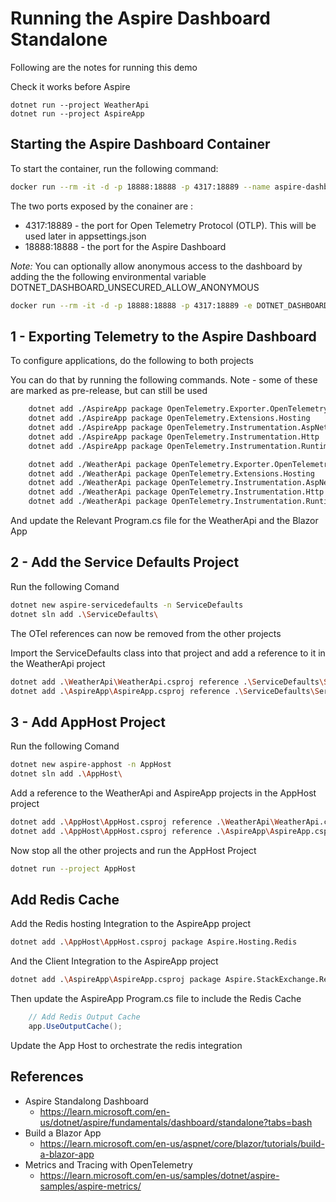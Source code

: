 # Running the Aspire Dashboard Standalone

Following are the notes for running this demo

Check it works before Aspire

    dotnet run --project WeatherApi
    dotnet run --project AspireApp


## Starting the Aspire Dashboard Container

To start the container, run the following command: 

```bash
docker run --rm -it -d -p 18888:18888 -p 4317:18889 --name aspire-dashboard mcr.microsoft.com/dotnet/aspire-dashboard:9.0
```

The two ports exposed by the conainer are :
- 4317:18889 - the port for Open Telemetry Protocol (OTLP). This will be used later in appsettings.json
- 18888:18888 - the port for the Aspire Dashboard

*Note:* You can optionally allow anonymous access to the dashboard by adding the the following environmental variable DOTNET_DASHBOARD_UNSECURED_ALLOW_ANONYMOUS

```bash
docker run --rm -it -d -p 18888:18888 -p 4317:18889 -e DOTNET_DASHBOARD_UNSECURED_ALLOW_ANONYMOUS=True --name aspire-dashboard mcr.microsoft.com/dotnet/aspire-dashboard:9.0
```


## 1 - Exporting Telemetry to the Aspire Dashboard

To configure applications, do the following to both projects

You can do that by running the following commands. Note - some of these are marked as pre-release, but can still be used

```bash
    dotnet add ./AspireApp package OpenTelemetry.Exporter.OpenTelemetryProtocol
    dotnet add ./AspireApp package OpenTelemetry.Extensions.Hosting
    dotnet add ./AspireApp package OpenTelemetry.Instrumentation.AspNetCore
    dotnet add ./AspireApp package OpenTelemetry.Instrumentation.Http
    dotnet add ./AspireApp package OpenTelemetry.Instrumentation.Runtime

    dotnet add ./WeatherApi package OpenTelemetry.Exporter.OpenTelemetryProtocol
    dotnet add ./WeatherApi package OpenTelemetry.Extensions.Hosting
    dotnet add ./WeatherApi package OpenTelemetry.Instrumentation.AspNetCore
    dotnet add ./WeatherApi package OpenTelemetry.Instrumentation.Http
    dotnet add ./WeatherApi package OpenTelemetry.Instrumentation.Runtime
```


And update the Relevant Program.cs file for the WeatherApi and the Blazor App



## 2 - Add the Service Defaults Project

Run the following Comand

```bash
dotnet new aspire-servicedefaults -n ServiceDefaults
dotnet sln add .\ServiceDefaults\
```

The OTel references can now be removed from the other projects

Import the ServiceDefaults class into that project and add a reference to it in the WeatherApi project

```bash
dotnet add .\WeatherApi\WeatherApi.csproj reference .\ServiceDefaults\ServiceDefaults.csproj
dotnet add .\AspireApp\AspireApp.csproj reference .\ServiceDefaults\ServiceDefaults.csproj
```

## 3 - Add AppHost Project


Run the following Comand

```bash
dotnet new aspire-apphost -n AppHost
dotnet sln add .\AppHost\
```

Add a reference to the WeatherApi and AspireApp projects in the AppHost project

```bash 
dotnet add .\AppHost\AppHost.csproj reference .\WeatherApi\WeatherApi.csproj
dotnet add .\AppHost\AppHost.csproj reference .\AspireApp\AspireApp.csproj
```

Now stop all the other projects and run the AppHost Project

```bash
dotnet run --project AppHost
```

## Add Redis Cache

Add the Redis hosting Integration to the AspireApp project

```bash
dotnet add .\AppHost\AppHost.csproj package Aspire.Hosting.Redis
```

And the Client Integration to the AspireApp project

```bash
dotnet add .\AspireApp\AspireApp.csproj package Aspire.StackExchange.Redis.OutputCaching
```

Then update the AspireApp Program.cs file to include the Redis Cache

```csharp
    // Add Redis Output Cache
    app.UseOutputCache();
```

Update the App Host to orchestrate the redis integration

## References

 - Aspire Standalong Dashboard
    - https://learn.microsoft.com/en-us/dotnet/aspire/fundamentals/dashboard/standalone?tabs=bash
 - Build a Blazor App
    - https://learn.microsoft.com/en-us/aspnet/core/blazor/tutorials/build-a-blazor-app
 - Metrics and Tracing with OpenTelemetry
    - https://learn.microsoft.com/en-us/samples/dotnet/aspire-samples/aspire-metrics/




